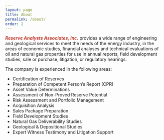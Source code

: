 ```yaml
---
layout: page
title: About
permalink: /about/
order: 2
---
```

<span style="color:#c0392b">_**Reserve Analysts Associates, Inc.**_</span> provides a wide range of engineering and geological services to meet the needs of the energy industry, in the areas of economic studies, financial analyses and technical evaluations of oil and natural gas properties for use in annual reports, field development studies, sale or purchase, litigation, or regulatory hearings.

The company is experienced in the following areas:
- Certification of Reserves 
- Preparation of Competent Person’s Report (CPR) 
- Asset Value Determinations 
- Assessment of Non-Proved Reserve Potential 
- Risk Assessment and Portfolio Management 
- Acquisition Analysis 
- Sales Package Preparation 
- Field Development Studies 
- Natural Gas Deliverability Studies 
- Geological & Depositional Studies 
- Expert Witness Testimony and Litigation Support
